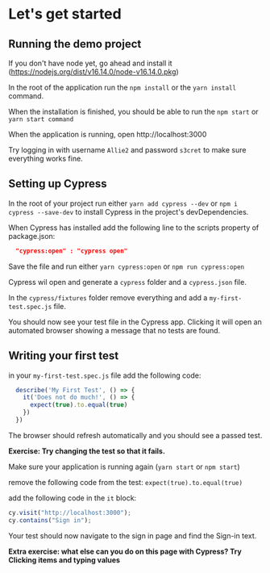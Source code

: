 # Let's get started

## Running the demo project

If you don't have node yet, go ahead and install it (https://nodejs.org/dist/v16.14.0/node-v16.14.0.pkg)

In the root of the application run the `npm install` or the `yarn install` command.

When the installation is finished, you should be able to run the `npm start` or `yarn start command`

When the application is running, open http://localhost:3000

Try logging in with username `Allie2` and password `s3cret` to make sure everything works fine.


## Setting up Cypress

In the root of your project run either `yarn add cypress --dev` or `npm i cypress --save-dev` to install Cypress in the project's devDependencies.

When Cypress has installed add the following line to the scripts property of package.json:

```json
  "cypress:open" : "cypress open"
```
Save the file and run either `yarn cypress:open` or `npm run cypress:open`

Cypress wil open and generate a `cypress` folder and a `cypress.json` file. 

In the `cypress/fixtures` folder remove everything and add a `my-first-test.spec.js` file.

You should now see your test file in the Cypress app. Clicking it will open an automated browser showing a message that no tests are found.

## Writing your first test

in your `my-first-test.spec.js` file add the following code: 

```js 
  describe('My First Test', () => {
    it('Does not do much!', () => {
      expect(true).to.equal(true)
    })
  })

```

The browser should refresh automatically and you should see a passed test.

**Exercise: Try changing the test so that it fails.**

Make sure your application is running again (`yarn start` or `npm start`)

remove the following code from the test: `expect(true).to.equal(true)`

add the following code in the `it` block:

```js
cy.visit("http://localhost:3000");
cy.contains("Sign in");
```

Your test should now navigate to the sign in page and find the Sign-in text.

**Extra exercise: what else can you do on this page with Cypress? Try Clicking items and typing values**
